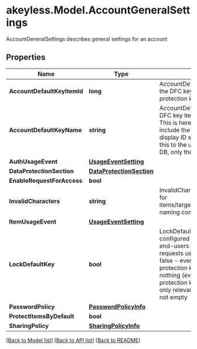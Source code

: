 # akeyless.Model.AccountGeneralSettings
AccountGeneralSettings describes general settings for an account

## Properties

Name | Type | Description | Notes
------------ | ------------- | ------------- | -------------
**AccountDefaultKeyItemId** | **long** | AccountDefaultKeyItemID is the item ID of the DFC key item configured as the default protection key | [optional] 
**AccountDefaultKeyName** | **string** | AccountDefaultKeyName is the name of the DFC key item configured as the default key This is here simply for the response to include the item name in addition to the display ID so the client can properly show this to the user. It will not be saved to the DB, only the AccountDefaultKeyItemID will. | [optional] 
**AuthUsageEvent** | [**UsageEventSetting**](UsageEventSetting.md) |  | [optional] 
**DataProtectionSection** | [**DataProtectionSection**](DataProtectionSection.md) |  | [optional] 
**EnableRequestForAccess** | **bool** |  | [optional] 
**InvalidCharacters** | **string** | InvalidCharacters is the invalid characters for items/targets/roles/auths/notifier_forwarder naming convention | [optional] 
**ItemUsageEvent** | [**UsageEventSetting**](UsageEventSetting.md) |  | [optional] 
**LockDefaultKey** | **bool** | LockDefaultKey determines whether the configured default key can be updated by end-users on a per-request basis true - all requests use the configured default key false - every request can determine its protection key (default) nil - change nothing (every request can determine its protection key (default)) This parameter is only relevant if AccountDefaultKeyItemID is not empty | [optional] 
**PasswordPolicy** | [**PasswordPolicyInfo**](PasswordPolicyInfo.md) |  | [optional] 
**ProtectItemsByDefault** | **bool** |  | [optional] 
**SharingPolicy** | [**SharingPolicyInfo**](SharingPolicyInfo.md) |  | [optional] 

[[Back to Model list]](../README.md#documentation-for-models) [[Back to API list]](../README.md#documentation-for-api-endpoints) [[Back to README]](../README.md)

